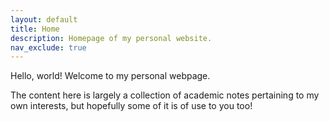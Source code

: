 ```yaml
---
layout: default
title: Home
description: Homepage of my personal website.
nav_exclude: true
---
```


Hello, world! Welcome to my personal webpage.

The content here is largely a collection of academic notes pertaining to my own
interests, but hopefully some of it is of use to you too!

